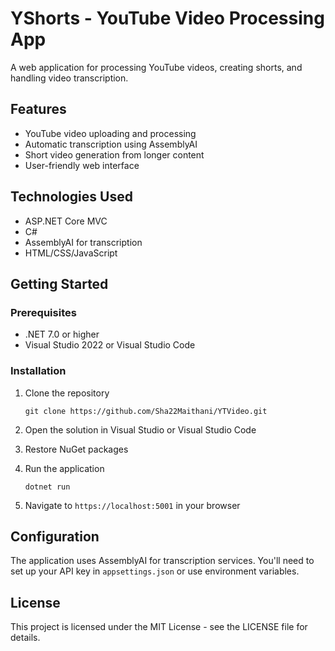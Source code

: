 # YShorts - YouTube Video Processing App

A web application for processing YouTube videos, creating shorts, and handling video transcription.

## Features

- YouTube video uploading and processing
- Automatic transcription using AssemblyAI
- Short video generation from longer content
- User-friendly web interface

## Technologies Used

- ASP.NET Core MVC
- C#
- AssemblyAI for transcription
- HTML/CSS/JavaScript

## Getting Started

### Prerequisites

- .NET 7.0 or higher
- Visual Studio 2022 or Visual Studio Code

### Installation

1. Clone the repository
   ```
   git clone https://github.com/Sha22Maithani/YTVideo.git
   ```

2. Open the solution in Visual Studio or Visual Studio Code

3. Restore NuGet packages

4. Run the application
   ```
   dotnet run
   ```

5. Navigate to `https://localhost:5001` in your browser

## Configuration

The application uses AssemblyAI for transcription services. You'll need to set up your API key in `appsettings.json` or use environment variables.

## License

This project is licensed under the MIT License - see the LICENSE file for details. 